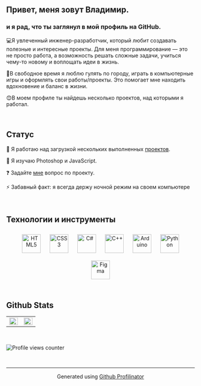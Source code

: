 ## Привет, меня зовут Владимир.  
  



### и я рад, что ты заглянул в мой профиль на GitHub.  
💻Я увлеченный инженер-разработчик, который любит создавать полезные и интересные проекты. Для меня программирование — это не просто работа, а возможность решать сложные задачи, учиться чему-то новому и воплощать идеи в жизнь. 

🌟В свободное время я люблю гулять по городу, играть в компьютерные игры и оформлять свои работы/проекты. Это помогает мне находить вдохновение и баланс в жизни.

😊В моем профиле ты найдешь несколько проектов, над которыми я работал.  
  

<br/>  


## Статус  
<div align="left">  

  🔭 Я работаю над загрузкой нескольких выполненных [проектов](https://github.com/pannax?tab=projects).  
  

  🌱 Я изучаю Photoshop и JavaScript.  
  

  ❓ Задайте [мне](https://github.com/pannax) вопрос по проекту.  
  

  ⚡ Забавный факт: я всегда держу ночной режим на своем компьютере   


</div>  



</td></tr></table>  

<br/>  


## Технологии и инструменты  
<div align="center">  
<a href="https://en.wikipedia.org/wiki/HTML5" target="_blank"><img style="margin: 10px" src="https://profilinator.rishav.dev/skills-assets/html5-original-wordmark.svg" alt="HTML5" height="50" /></a>  
<a href="https://www.w3schools.com/css/" target="_blank"><img style="margin: 10px" src="https://profilinator.rishav.dev/skills-assets/css3-original-wordmark.svg" alt="CSS3" height="50" /></a>  
<a href="https://docs.microsoft.com/en-us/dotnet/csharp/" target="_blank"><img style="margin: 10px" src="https://profilinator.rishav.dev/skills-assets/csharp-original.svg" alt="C#" height="50" /></a>  
<a href="https://www.cplusplus.com/" target="_blank"><img style="margin: 10px" src="https://profilinator.rishav.dev/skills-assets/cplusplus-original.svg" alt="C++" height="50" /></a>  
<a href="https://www.arduino.cc/" target="_blank"><img style="margin: 10px" src="https://profilinator.rishav.dev/skills-assets/arduino.png" alt="Arduino" height="50" /></a>  
<a href="https://www.python.org/" target="_blank"><img style="margin: 10px" src="https://profilinator.rishav.dev/skills-assets/python-original.svg" alt="Python" height="50" /></a>  
<a href="https://www.figma.com/" target="_blank"><img style="margin: 10px" src="https://profilinator.rishav.dev/skills-assets/figma-icon.svg" alt="Figma" height="50" /></a>  
</div>  

<br/>  


## Github Stats  
<table><tr><td valign="top" width="50%">

<img src="https://github-readme-stats.vercel.app/api?username=pannax&show_icons=true&count_private=true&hide_border=true" align="left" style="width: 100%" />

</td><td valign="top" width="50%">

<img src="https://github-readme-stats.vercel.app/api/top-langs/?username=pannax&hide_border=true&layout=compact" align="left" style="width: 100%" />

</td></tr></table>  

<br/>  

![Profile views counter](https://komarev.com/ghpvc/?username=pannax&&style=flat-square)  

<br />

----
<div align="center">Generated using <a href="https://profilinator.rishav.dev/" target="_blank">Github Profilinator</a></div>
